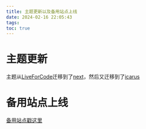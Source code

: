 ```yaml
---
title: 主题更新以及备用站点上线
date: 2024-02-16 22:05:43
tags:
toc: true
---
```


# 主题更新

主题从[LiveForCode](https://github.com/first19326/Hexo-LiveForCode)迁移到了[next](https://github.com/theme-next/hexo-theme-next)，然后又迁移到了[icarus](https://github.com/ppoffice/hexo-theme-icarus)

<!--more-->

# 备用站点上线

[备用站点戳这里](http://blog.dousy.site:20240)



